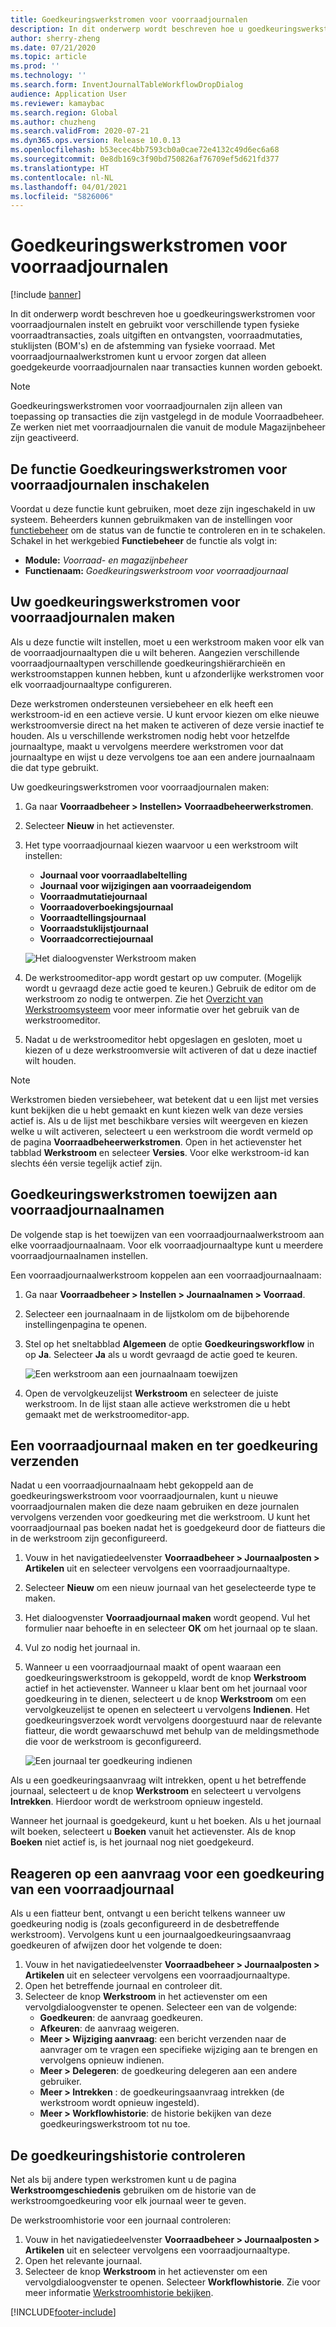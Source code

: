 ```yaml
---
title: Goedkeuringswerkstromen voor voorraadjournalen
description: In dit onderwerp wordt beschreven hoe u goedkeuringswerkstromen voor voorraadjournalen instelt en gebruikt voor diverse typen fysieke voorraadtransacties. Met voorraadjournaalwerkstromen kunt u ervoor zorgen dat alleen goedgekeurde voorraadjournalen naar transacties kunnen worden geboekt.
author: sherry-zheng
ms.date: 07/21/2020
ms.topic: article
ms.prod: ''
ms.technology: ''
ms.search.form: InventJournalTableWorkflowDropDialog
audience: Application User
ms.reviewer: kamaybac
ms.search.region: Global
ms.author: chuzheng
ms.search.validFrom: 2020-07-21
ms.dyn365.ops.version: Release 10.0.13
ms.openlocfilehash: b53ecec4bb7593cb0a0cae72e4132c49d6ec6a68
ms.sourcegitcommit: 0e8db169c3f90bd750826af76709ef5d621fd377
ms.translationtype: HT
ms.contentlocale: nl-NL
ms.lasthandoff: 04/01/2021
ms.locfileid: "5826006"
---
```

# <a name="inventory-journal-approval-workflows"></a>Goedkeuringswerkstromen voor voorraadjournalen

[!include [banner](../includes/banner.md)]

In dit onderwerp wordt beschreven hoe u goedkeuringswerkstromen voor voorraadjournalen instelt en gebruikt voor verschillende typen fysieke voorraadtransacties, zoals uitgiften en ontvangsten, voorraadmutaties, stuklijsten (BOM's) en de afstemming van fysieke voorraad. Met voorraadjournaalwerkstromen kunt u ervoor zorgen dat alleen goedgekeurde voorraadjournalen naar transacties kunnen worden geboekt.

> [!NOTE]
> Goedkeuringswerkstromen voor voorraadjournalen zijn alleen van toepassing op transacties die zijn vastgelegd in de module Voorraadbeheer. Ze werken niet met voorraadjournalen die vanuit de module Magazijnbeheer zijn geactiveerd.

## <a name="turn-on-the-inventory-journal-approval-workflows-feature"></a>De functie Goedkeuringswerkstromen voor voorraadjournalen inschakelen

Voordat u deze functie kunt gebruiken, moet deze zijn ingeschakeld in uw systeem. Beheerders kunnen gebruikmaken van de instellingen voor [functiebeheer](../../fin-ops-core/fin-ops/get-started/feature-management/feature-management-overview.md) om de status van de functie te controleren en in te schakelen. Schakel in het werkgebied **Functiebeheer** de functie als volgt in:

- **Module:** *Voorraad- en magazijnbeheer*
- **Functienaam:** *Goedkeuringswerkstroom voor voorraadjournaal*

## <a name="create-your-inventory-journal-approval-workflows"></a>Uw goedkeuringswerkstromen voor voorraadjournalen maken

Als u deze functie wilt instellen, moet u een werkstroom maken voor elk van de voorraadjournaaltypen die u wilt beheren. Aangezien verschillende voorraadjournaaltypen verschillende goedkeuringshiërarchieën en werkstroomstappen kunnen hebben, kunt u afzonderlijke werkstromen voor elk voorraadjournaaltype configureren.

Deze werkstromen ondersteunen versiebeheer en elk heeft een werkstroom-id en een actieve versie. U kunt ervoor kiezen om elke nieuwe werkstroomversie direct na het maken te activeren of deze versie inactief te houden. Als u verschillende werkstromen nodig hebt voor hetzelfde journaaltype, maakt u vervolgens meerdere werkstromen voor dat journaaltype en wijst u deze vervolgens toe aan een andere journaalnaam die dat type gebruikt.

Uw goedkeuringswerkstromen voor voorraadjournalen maken:

1. Ga naar **Voorraadbeheer \> Instellen\> Voorraadbeheerwerkstromen**.
1. Selecteer **Nieuw** in het actievenster.
1. Het type voorraadjournaal kiezen waarvoor u een werkstroom wilt instellen:
    - **Journaal voor voorraadlabeltelling**
    - **Journaal voor wijzigingen aan voorraadeigendom**
    - **Voorraadmutatiejournaal**
    - **Voorraadoverboekingsjournaal**
    - **Voorraadtellingsjournaal**
    - **Voorraadstuklijstjournaal**
    - **Voorraadcorrectiejournaal**

    ![Het dialoogvenster Werkstroom maken](media/journal-workflow-create-workflow.png "Het dialoogvenster Werkstroom maken")

1. De werkstroomeditor-app wordt gestart op uw computer. (Mogelijk wordt u gevraagd deze actie goed te keuren.) Gebruik de editor om de werkstroom zo nodig te ontwerpen. Zie het [Overzicht van Werkstroomsysteem](../../fin-ops-core/fin-ops/organization-administration/overview-workflow-system.md) voor meer informatie over het gebruik van de werkstroomeditor.
1. Nadat u de werkstroomeditor hebt opgeslagen en gesloten, moet u kiezen of u deze werkstroomversie wilt activeren of dat u deze inactief wilt houden.

> [!NOTE]
> Werkstromen bieden versiebeheer, wat betekent dat u een lijst met versies kunt bekijken die u hebt gemaakt en kunt kiezen welk van deze versies actief is. Als u de lijst met beschikbare versies wilt weergeven en kiezen welke u wilt activeren, selecteert u een werkstroom die wordt vermeld op de pagina **Voorraadbeheerwerkstromen**. Open in het actievenster het tabblad **Werkstroom** en selecteer **Versies**. Voor elke werkstroom-id kan slechts één versie tegelijk actief zijn.

## <a name="assign-approval-workflows-to-inventory-journal-names"></a>Goedkeuringswerkstromen toewijzen aan voorraadjournaalnamen

De volgende stap is het toewijzen van een voorraadjournaalwerkstroom aan elke voorraadjournaalnaam. Voor elk voorraadjournaaltype kunt u meerdere voorraadjournaalnamen instellen.

Een voorraadjournaalwerkstroom koppelen aan een voorraadjournaalnaam:

1. Ga naar **Voorraadbeheer \> Instellen \> Journaalnamen \> Voorraad**.
1. Selecteer een journaalnaam in de lijstkolom om de bijbehorende instellingenpagina te openen.
1. Stel op het sneltabblad **Algemeen** de optie **Goedkeuringsworkflow** in op **Ja**. Selecteer **Ja** als u wordt gevraagd de actie goed te keuren.

    ![Een werkstroom aan een journaalnaam toewijzen](media/journal-workflow-journal-name.png "Een werkstroom aan een journaalnaam toewijzen")

1. Open de vervolgkeuzelijst **Werkstroom** en selecteer de juiste werkstroom. In de lijst staan alle actieve werkstromen die u hebt gemaakt met de werkstroomeditor-app.

## <a name="create-an-inventory-journal-and-send-it-for-approval"></a>Een voorraadjournaal maken en ter goedkeuring verzenden

Nadat u een voorraadjournaalnaam hebt gekoppeld aan de goedkeuringswerkstroom voor voorraadjournalen, kunt u nieuwe voorraadjournalen maken die deze naam gebruiken en deze journalen vervolgens verzenden voor goedkeuring met die werkstroom. U kunt het voorraadjournaal pas boeken nadat het is goedgekeurd door de fiatteurs die in de werkstroom zijn geconfigureerd.

1. Vouw in het navigatiedeelvenster **Voorraadbeheer \> Journaalposten \> Artikelen** uit en selecteer vervolgens een voorraadjournaaltype.
1. Selecteer **Nieuw** om een nieuw journaal van het geselecteerde type te maken.
1. Het dialoogvenster **Voorraadjournaal maken** wordt geopend. Vul het formulier naar behoefte in en selecteer **OK** om het journaal op te slaan.
1. Vul zo nodig het journaal in.
1. Wanneer u een voorraadjournaal maakt of opent waaraan een goedkeuringswerkstroom is gekoppeld, wordt de knop **Werkstroom** actief in het actievenster. Wanneer u klaar bent om het journaal voor goedkeuring in te dienen, selecteert u de knop **Werkstroom** om een vervolgkeuzelijst te openen en selecteert u vervolgens **Indienen**. Het goedkeuringsverzoek wordt vervolgens doorgestuurd naar de relevante fiatteur, die wordt gewaarschuwd met behulp van de meldingsmethode die voor de werkstroom is geconfigureerd.

    ![Een journaal ter goedkeuring indienen](media/journal-workflow-inventory-journal.png "Een journaal ter goedkeuring indienen")

Als u een goedkeuringsaanvraag wilt intrekken, opent u het betreffende journaal, selecteert u de knop **Werkstroom** en selecteert u vervolgens **Intrekken**. Hierdoor wordt de werkstroom opnieuw ingesteld.

Wanneer het journaal is goedgekeurd, kunt u het boeken. Als u het journaal wilt boeken, selecteert u **Boeken** vanuit het actievenster. Als de knop **Boeken** niet actief is, is het journaal nog niet goedgekeurd.

## <a name="respond-to-an-inventory-journal-approval-request"></a>Reageren op een aanvraag voor een goedkeuring van een voorraadjournaal

Als u een fiatteur bent, ontvangt u een bericht telkens wanneer uw goedkeuring nodig is (zoals geconfigureerd in de desbetreffende werkstroom). Vervolgens kunt u een journaalgoedkeuringsaanvraag goedkeuren of afwijzen door het volgende te doen:

1. Vouw in het navigatiedeelvenster **Voorraadbeheer \> Journaalposten \> Artikelen** uit en selecteer vervolgens een voorraadjournaaltype.
1. Open het betreffende journaal en controleer dit.
1. Selecteer de knop **Werkstroom** in het actievenster om een vervolgdialoogvenster te openen. Selecteer een van de volgende:
    - **Goedkeuren**: de aanvraag goedkeuren.
    - **Afkeuren**: de aanvraag weigeren.
    - **Meer \> Wijziging aanvraag**: een bericht verzenden naar de aanvrager om te vragen een specifieke wijziging aan te brengen en vervolgens opnieuw indienen.
    - **Meer \> Delegeren**: de goedkeuring delegeren aan een andere gebruiker.
    - **Meer \> Intrekken** : de goedkeuringsaanvraag intrekken (de werkstroom wordt opnieuw ingesteld).
    - **Meer \> Workflowhistorie**: de historie bekijken van deze goedkeuringswerkstroom tot nu toe.

## <a name="review-the-approval-history"></a>De goedkeuringshistorie controleren

Net als bij andere typen werkstromen kunt u de pagina **Werkstroomgeschiedenis** gebruiken om de historie van de werkstroomgoedkeuring voor elk journaal weer te geven.

De werkstroomhistorie voor een journaal controleren:

1. Vouw in het navigatiedeelvenster **Voorraadbeheer \> Journaalposten \> Artikelen** uit en selecteer vervolgens een voorraadjournaaltype.
1. Open het relevante journaal.
1. Selecteer de knop **Werkstroom** in het actievenster om een vervolgdialoogvenster te openen. Selecteer **Workflowhistorie**. Zie voor meer informatie [Werkstroomhistorie bekijken](../../fin-ops-core/fin-ops/organization-administration/tasks/view-workflow-history.md).


[!INCLUDE[footer-include](../../includes/footer-banner.md)]